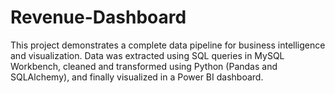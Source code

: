 # Revenue-Dashboard
This project demonstrates a complete data pipeline for business intelligence and visualization. Data was extracted using SQL queries in MySQL Workbench, cleaned and transformed using Python (Pandas and SQLAlchemy), and finally visualized in a Power BI dashboard.

